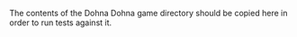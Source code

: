 The contents of the Dohna Dohna game directory should be copied here in order to run tests against it.
